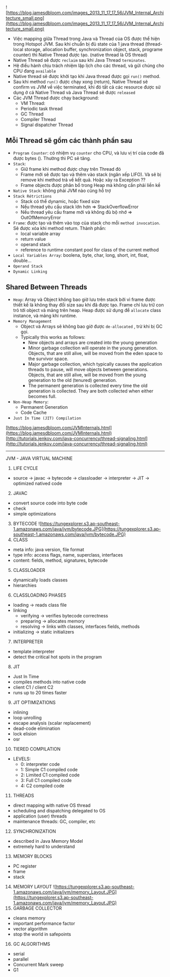 ![https://blog.jamesdbloom.com/images_2013_11_17_17_56/JVM_Internal_Architecture_small.png](https://blog.jamesdbloom.com/images_2013_11_17_17_56/JVM_Internal_Architecture_small.png)
- Việc mapping giữa Thread trong Java và Thread của OS được thể hiện trong Hotspot JVM. Sau khi chuẩn bị đủ state của 1 java thread (thread-local storage, allocation buffer, synchronization object, stack, programe counter) thì Native Thread được tạo. (native thread là OS thread)
- Native Thread sẽ được `reclaim` sau khi Java Thread `terminates`.
- Hệ điều hành chịu trách nhiệm lập lịch cho các thread, và gửi chúng cho CPU đang `available` 
- Native thread sẽ được khởi tạo khi Java thread được gọi `run()` method.
- Sau khi method `run()` được chạy xong (return), Native Thread sẽ confirm vs JVM về việc terminated, khi đó tất cả các resource được sử dụng ở cả Native Thread và Java Thread sẽ được `released`
- Các JVM Thread được chạy background: 
    - VM Thread: 
    - Periodic task thread
    - GC Thread
    - Compiler Thread
    - Signal dispatcher Thread
## Mỗi Thread sẽ gồm các thành phần sau
- `Program Counter`: có nhiệm vụ `counter` cho CPU, và lưu vị trí của code đã được bytes (). Thường thì PC sẽ tăng. 
- `Stack`: 
    - Giữ frame khi method được chạy trên Thread đó
    - Frame mới sẽ được tạo và thêm vào stack (ngăn xếp LIFO). Và sẽ bị remove khi method trả về kết quả. Hoặc xảy ra Exception ??
    - Frame objects được phân bổ trong Heap mà không cần phải liền kề
- `Native Stack`: không phải JVM nào cũng hỗ trợ 
- `Stack Rétrictions`
    - Stack có thể dynamic, hoặc fixed size
    - Nếu thread yêu cầu stack lớn hơn => StackOverflowError
    - Nếu thread yêu cầu frame mới và không đủ bộ nhớ => OutOfMemoryError
- `Frame`: được tạo và thêm vào top của stack cho mỗi `method invocation`. Sẽ được xóa khi method return. Thành phần:
    - local variable array
    - return value
    - operand stack
    - reference to runtime constant pool for class of the current method
- `Local Variables Array`: boolena, byte, char, long, short, int, float, double...
- `Operand Stack`
- `Dynamic Linking`

## Shared Between Threads
- `Heap`: Array và Object không bao giờ lưu trên stack bởi vì frame được thiết kế là không thay đổi size sau khi đã được tạo. Frame chỉ lưu trữ con trỏ tới object và mảng trên heap. Heap được sử dụng để `allocate` class instance, và mảng khi runtime.
- `Memory Management`
    - Object và Arrays sẽ không bao giờ được `de-allocated` , trừ khi bị GC gọi.
    - Typically this works as follows:
        - New objects and arrays are created into the young generation
        - Minor garbage collection will operate in the young generation. Objects, that are still alive, will be moved from the eden space to the survivor space.
        - Major garbage collection, which typically causes the application threads to pause, will move objects between generations. Objects, that are still alive, will be moved from the young generation to the old (tenured) generation.
        - The permanent generation is collected every time the old generation is collected. They are both collected when either becomes full.
- `Non-Heap Memory`:
    - Permanent Generation
    - Code Cache
- `Just In Time (JIT) Compilation`

[https://blog.jamesdbloom.com/JVMInternals.html](https://blog.jamesdbloom.com/JVMInternals.html)      
[http://tutorials.jenkov.com/java-concurrency/thread-signaling.html](http://tutorials.jenkov.com/java-concurrency/thread-signaling.html)
________________________________
JVM - JAVA VIRTUAL MACHINE
1. LIFE CYCLE
- source -> javac -> bytecode -> classloader -> interpreter -> JIT -> optimized natived code
2. JAVAC
- convert source code into byte code
- check
- simple optimizations
3. BYTECODE
![https://tungexplorer.s3.ap-southeast-1.amazonaws.com/java/jvm/bytecode.JPG](https://tungexplorer.s3.ap-southeast-1.amazonaws.com/java/jvm/bytecode.JPG)
4. CLASS
- meta info: java version, file format
- type info: access flags, name, superclass, interfaces
- content: fields, method, signatures, bytecode
5. CLASSLOADER
- dynamically loads classes 
- hierarchies
6. CLASSLOADING PHASES
- loading -> reads class file
- linking
    - verifying -> verifies bytecode correctness
    - preparing -> allocates memory
    - resolving -> links with classes, interfaces fields, methods
- initializing -> static initializers
7. INTERPRETER
- template interpreter
- detect the critical hot spots in the program
8. JIT
- Just In Time
- compiles methods into native code
- client C1 / client C2
- runs up to 20 times faster
9. JIT OPTIMIZATIONS 
- inlining
- loop unrolling
- escape analysis (scalar replacement)
- dead-code elimination
- lock elision
- osr
10. TIERED COMPILATION 
- LEVELS:
    - 0: interpreter code
    - 1: Simple C1 compiled code
    - 2: Limited C1 compiled code
    - 3: Full C1 compiled code 
    - 4: C2 compiled code
11. THREADS
- direct mapping with native OS thread
- scheduling and dispatching delegated to OS
- application (user) threads
- maintenance threads: GC, compiler, etc
12. SYNCHRONIZATION
- described in Java Memory Model
- extremely hard to understand
13. MEMORY BLOCKS
- PC register
- frame 
- stack
14. MEMORY LAYOUT
![https://tungexplorer.s3.ap-southeast-1.amazonaws.com/java/jvm/memory_Layout.JPG](https://tungexplorer.s3.ap-southeast-1.amazonaws.com/java/jvm/memory_Layout.JPG)
15. GARBAGE COLLECTOR
- cleans memory
- important performance factor
- vector algorithm 
- stop the world in safepoints
16. GC ALGORITHMS
- serial
- parallel
- Concurrent Mark sweep
- G1
